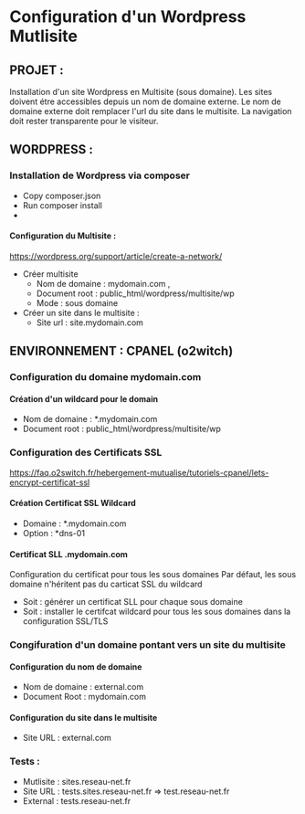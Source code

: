 # Configuration d'un Wordpress Mutlisite 

## PROJET :
Installation d'un site Wordpress en Multisite (sous domaine).
Les sites doivent étre accessibles depuis un nom de domaine externe.
Le nom de domaine externe doit remplacer l'url du site dans le multisite.
La navigation doit rester transparente pour le visiteur.

## WORDPRESS :

### Installation de Wordpress via composer 
- Copy composer.json
- Run composer install
- 
#### Configuration du Multisite :
https://wordpress.org/support/article/create-a-network/
- Créer multisite 
  - Nom de domaine : mydomain.com , 
  - Document root  : public_html/wordpress/multisite/wp
  - Mode           : sous domaine
- Créer un site dans le multisite : 
  - Site url : site.mydomain.com


## ENVIRONNEMENT : CPANEL (o2witch) 

### Configuration du domaine mydomain.com

#### Création d'un wildcard pour le domain 
  - Nom de domaine : *.mydomain.com 
  - Document root  : public_html/wordpress/multisite/wp

### Configuration des Certificats SSL
  https://faq.o2switch.fr/hebergement-mutualise/tutoriels-cpanel/lets-encrypt-certificat-ssl
 
#### Création Certificat SSL Wildcard
  - Domaine : *.mydomain.com 
  - Option  : *dns-01

#### Certificat SLL <site>.mydomain.com
  Configuration du certificat pour tous les sous domaines
  Par défaut, les sous domaine n'héritent pas du carticat SSL du wildcard
  - Soit : générer un certificat SLL pour chaque sous domaine
  - Soit : installer le certifcat wildcard pour tous les sous domaines dans la configuration SSL/TLS

### Congifuration d'un domaine pontant vers un site du multisite
 
#### Configuration du nom de domaine 
- Nom de domaine : external.com 
- Document Root  :   mydomain.com
 
#### Configuration du site dans le multisite
- Site URL : external.com

### Tests : 
  - Mutlisite : sites.reseau-net.fr
  - Site URL  : tests.sites.reseau-net.fr => test.reseau-net.fr
  - External  : tests.reseau-net.fr
